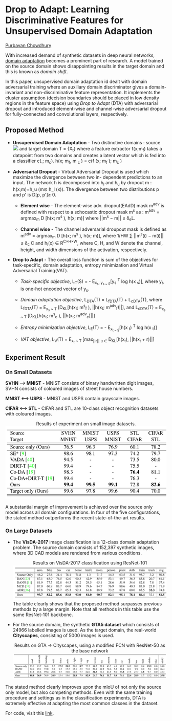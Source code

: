 # Drop to Adapt: Learning Discriminative Features for Unsupervised Domain Adaptation

[Purbayan Chowdhury](https://www.linkedin.com/in/purbayan-chowdhury-38126914a/)

With increased demand of synthetic datasets in deep neural networks, [domain adaptation](https://en.wikipedia.org/wiki/Domain_adaptation) becomes a prominent part of research. A model trained on the source domain shows disappointing results in the target domain and this is known as _domain shift_.

In this paper, unsupervised domain adaptation id dealt with domain adversarial training where an auxiliary domain discriminator gives a domain-invariant and non-discriminative feature representation. It implements the cluster assumption (decision boundaries should be placed in low density regions in the feature space) using _Drop to Adapt_ (DTA) with adversarial dropout and introduced element-wise and channel-wise adversarial dropout for fully-connected and convolutional layers, respectively.

## Proposed Method

- **Unsupervised Domain Adaptation** - Two distinctive domains : source <img src="https://latex.codecogs.com/svg.latex?S&space;=&space;\{X_s,&space;Y_s\}" class="eqn-slate"> and target domain T = {X<sub>t</sub>} where a feature extractor f(x;m<sub>f</sub>) takes a datapoint from two domains and creates a latent vector which is fed into a classifier c(.; m<sub>c</sub>). h(x; m<sub>f</sub>, m <sub>c</sub> ) = c(f (x; m<sub>f</sub> ); m<sub>c</sub> )
- **Adversarial Dropout** - Virtual Adversarial Dropout is used which maximize the divergence between two in-
  dependent predictions to an input. The network h is decomposed into h<sub>l</sub> and h<sub>u</sub> by dropout m : h(x;m)=h_u (m⊙ h_l (x)). The divergence between two distributions p and p' is D[p, p']≥ 0.

  - **Element wise** - The element-wise adv. dropout(EAdD) mask m<sup>adv</sup> is defined with respect to a schocastic dropout mask m<sup>s</sup> as : m<sup>adv</sup> = argmax<sub>m</sub> D [h(x; m<sup>s</sup> ), h(x; m)] where &#124;&#124;m<sup>s</sup> − m&#124;&#124; ≤ δ<sub>e</sub>L.

  - **Channel wise** - The channel adversarial droupout mask is defined as m<sup>adv</sup> = argmax<sub>m</sub> D [h(x; m<sup>s</sup> ), h(x; m)], where 1/HW ∑ &#124;&#124;m<sup>s</sup>(i) − m(i)&#124;&#124; ≤ δ<sub>c</sub> C and h<sub>l</sub>(x) ∈ R<sup>C×H×W</sup>, where C, H, and W denote the channel, height,
    and width dimensions of the activation, respectively.

- **Drop to Adapt** - The overall loss function is sum of the objectives for task-specific, domain adaptation, entropy minimization and Virtual Adversarial Training(VAT).

  - _Task-specific objective_, L<sub>T</sub>(S) = - E<sub>x<sub>s</sub>, y<sub>s</sub><sub> ~ S</sub></sub>[y<sub>s</sub> <sup>T</sup> log h(x <sub>s</sub>)], where y<sub>s</sub> is one-hot encoded vector of y<sub>s</sub>.

  - _Domain adaptation objective_, L<sub>DTA</sub>(T) = L<sub>fDTA</sub>(T) + L<sub>cDTA</sub>(T),
    where L<sub>fDTA</sub>(T) = E<sub>x<sub>s</sub> ~ T </sub> [D<sub>KL</sub>[h(x<sub>t</sub>; m<sup>s</sup><sub>f</sub> ), &#124;&#124;h(x<sub>t</sub>; m<sup>adv</sup><sub>f</sub>)&#124;&#124;],
    and L<sub>cDTA</sub>(T) = E<sub>x<sub>s</sub> ~ T </sub> [D<sub>KL</sub>[h(x<sub>t</sub>; m<sup>s</sup><sub>c</sub> ), &#124;&#124;h(x<sub>t</sub>; m<sup>adv</sup><sub>c</sub>)&#124;&#124;]

  - _Entropy minimization objective_, L<sub>E</sub>(T) = - E<sub>x<sub>t</sub><sub> ~ S</sub></sub>[h(x <sub>t</sub>) <sup>T</sup> log h(x <sub>t</sub>)]

  - _VAT objective_, L<sub>V</sub>(T) = E<sub>x<sub>t</sub> ~ T </sub> [max<sub>&#124;&#124;r&#124;&#124; ≤ ∈ </sub> D<sub>KL</sub>[h(x<sub>t</sub>), &#124;&#124;h(x<sub>t</sub> + r)&#124;&#124;]

## Experiment Result

### On Small Datasets

**SVHN ⟶ MNIST** - MNIST consists of binary handwritten
digit images, SVHN consists of coloured images of street
house numbers.

**MNIST ⟷ USPS** - MNIST and USPS contain grayscale
images.

**CIFAR ⟷ STL** - CIFAR and STL are 10-class object recognition datasets with coloured images.

<div align="center">
<div>Results of experiment on small image datasets.</div>
<img src="./images/da_small.png">
</div>

A substantial margin of improvement is achieved over the source only model across all domain configurations. In four of the five configurations, the stated method outperforms the recent state-of-the-art results.

### On Large Datasets

- The **VisDA-2017** image classification is a 12-class domain adaptation problem. The source domain consists of 152,397 synthetic images, where 3D CAD models are rendered from various conditions.

  <div align="center">
  <div>Results on VisDA-2017 classification using ResNet-101</div>
  <img src="./images/da_large.png">
  </div>
  The table clearly shows that the proposed method surpasses previous methods by a large margin. Note that all methods in this table use the same ResNet-101 backbone.

- For the source domain, the synthetic **GTA5 dataset** which consists of 24966 labelled images is used. As the target domain, the real-world **Cityscapes**, consisting of 5000 images is used.
  <div align="center">
  <div>Results on GTA → Cityscapes, using a modified FCN with ResNet-50 as the base network</div>
  <img src="./images/da_large1.png">
  </div>

The stated method clearly improves upon the mIoU of not only the source only model, but also competing methods. Even with the same training procedure and settings as in the classification experiments, DTA is extremely effective at adapting the most common classes in the dataset.

For code, visit this [link](https://github.com/postBG/DTA.pytorch).
